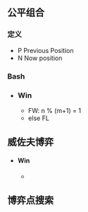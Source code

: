 ## 公平组合

### 定义 
* P Previous Position
* N Now position

### Bash
* ### Win
	* FW: n % (m+1) = 1
	* else FL
## 威佐夫博弈
* #### Win
	* 

## 博弈点搜索

 
